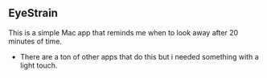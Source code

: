 ## EyeStrain

This is a simple Mac app that reminds me when to look away after 20 minutes of time.

* There are a ton of other apps that do this but i needed something with a light touch.


